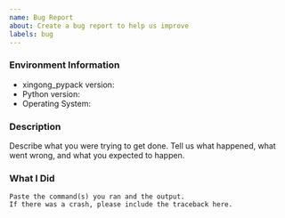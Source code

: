 ```yaml
---
name: Bug Report
about: Create a bug report to help us improve
labels: bug
---
```


<!-- Please search existing issues to avoid creating duplicates. -->

### Environment Information

-   xingong_pypack version:
-   Python version:
-   Operating System:

### Description

Describe what you were trying to get done.
Tell us what happened, what went wrong, and what you expected to happen.

### What I Did

```
Paste the command(s) you ran and the output.
If there was a crash, please include the traceback here.
```

